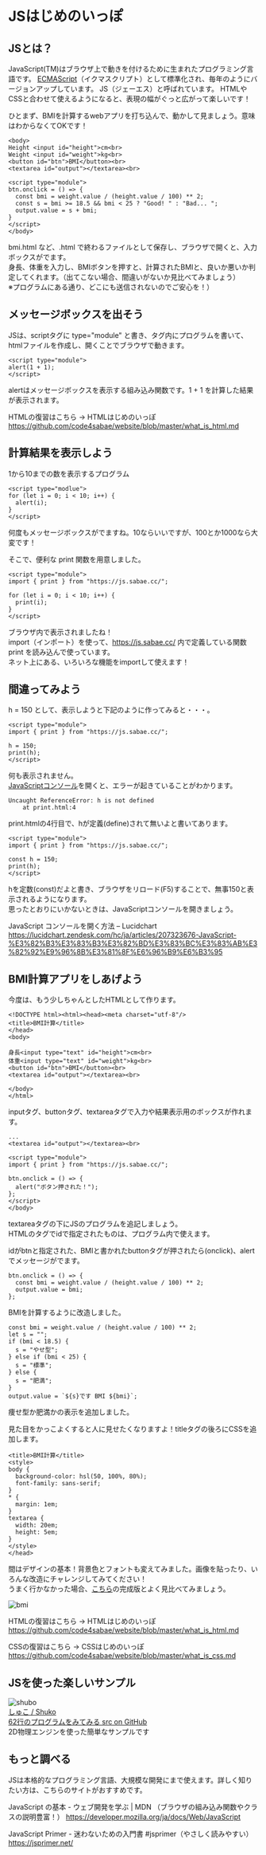 # JSはじめのいっぽ

## JSとは？

JavaScript(TM)はブラウザ上で動きを付けるために生まれたプログラミング言語です。
[ECMAScript](https://ja.wikipedia.org/wiki/ECMAScript)（イクマスクリプト）として標準化され、毎年のようにバージョンアップしています。
JS（ジェーエス）と呼ばれています。
HTMLやCSSと合わせて使えるようになると、表現の幅がぐっと広がって楽しいです！

ひとまず、BMIを計算するwebアプリを打ち込んで、動かして見ましょう。意味はわからなくてOKです！
```
<body>
Height <input id="height">cm<br>
Weight <input id="weight">kg<br>
<button id="btn">BMI</button><br>
<textarea id="output"></textarea><br>

<script type="module">
btn.onclick = () => {
  const bmi = weight.value / (height.value / 100) ** 2;
  const s = bmi >= 18.5 && bmi < 25 ? "Good! " : "Bad... ";
  output.value = s + bmi;
}
</script>
</body>
```
bmi.html など、.html で終わるファイルとして保存し、ブラウザで開くと、入力ボックスがでます。  
身長、体重を入力し、BMIボタンを押すと、計算されたBMIと、良いか悪いか判定してくれます。（出てこない場合、間違いがないか見比べてみましょう）  
※プログラムにある通り、どこにも送信されないのでご安心を！）  

## メッセージボックスを出そう

JSは、scriptタグに type="module" と書き、タグ内にプログラムを書いて、htmlファイルを作成し、開くことでブラウザで動きます。
```
<script type="module">
alert(1 + 1);
</script>
```
alertはメッセージボックスを表示する組み込み関数です。1 + 1 を計算した結果が表示されます。

HTMLの復習はこちら → HTMLはじめのいっぽ  
https://github.com/code4sabae/website/blob/master/what_is_html.md  

## 計算結果を表示しよう

1から10までの数を表示するプログラム
```
<script type="modlue">
for (let i = 0; i < 10; i++) {
  alert(i);
}
</script>
```
何度もメッセージボックスがでますね。10ならいいですが、100とか1000なら大変です！

そこで、便利な print 関数を用意しました。
```
<script type="module">
import { print } from "https://js.sabae.cc/";

for (let i = 0; i < 10; i++) {
  print(i);
}
</script>
```
ブラウザ内で表示されましたね！  
import（インポート）を使って、https://js.sabae.cc/ 内で定義している関数 print を読み込んで使っています。  
ネット上にある、いろいろな機能をimportして使えます！

## 間違ってみよう

h = 150 として、表示しようと下記のように作ってみると・・・。
```
<script type="module">
import { print } from "https://js.sabae.cc/";

h = 150;
print(h);
</script>
```
何も表示されません。  
[JavaScriptコンソール](https://lucidchart.zendesk.com/hc/ja/articles/207323676-JavaScript-%E3%82%B3%E3%83%B3%E3%82%BD%E3%83%BC%E3%83%AB%E3%82%92%E9%96%8B%E3%81%8F%E6%96%B9%E6%B3%95)を開くと、エラーが起きていることがわかります。
```
Uncaught ReferenceError: h is not defined
    at print.html:4
```
print.htmlの4行目で、hが定義(define)されて無いよと書いてあります。
```
<script type="module">
import { print } from "https://js.sabae.cc/";

const h = 150;
print(h);
</script>
```
hを定数(const)だよと書き、ブラウザをリロード(F5)することで、無事150と表示されるようになります。  
思ったとおりにいかないときは、JavaScriptコンソールを開きましょう。

JavaScript コンソールを開く方法 – Lucidchart  
https://lucidchart.zendesk.com/hc/ja/articles/207323676-JavaScript-%E3%82%B3%E3%83%B3%E3%82%BD%E3%83%BC%E3%83%AB%E3%82%92%E9%96%8B%E3%81%8F%E6%96%B9%E6%B3%95  

## BMI計算アプリをしあげよう

今度は、もう少しちゃんとしたHTMLとして作ります。
```
<!DOCTYPE html><html><head><meta charset="utf-8"/>
<title>BMI計算</title>
</head>
<body>

身長<input type="text" id="height">cm<br>
体重<input type="text" id="weight">kg<br>
<button id="btn">BMI</button><br>
<textarea id="output"></textarea><br>
  
</body>
</html>
```
inputタグ、buttonタグ、textareaタグで入力や結果表示用のボックスが作れます。


```
...
<textarea id="output"></textarea><br>

<script type="module">
import { print } from "https://js.sabae.cc/";

btn.onclick = () => {
  alert("ボタン押された！");
};
</script>
</body>

```
textareaタグの下にJSのプログラムを追記しましょう。  
HTMLのタグでidで指定されたものは、プログラム内で使えます。  

idがbtnと指定された、BMIと書かれたbuttonタグが押されたら(onclick)、alertでメッセージがでます。

```
btn.onclick = () => {
  const bmi = weight.value / (height.value / 100) ** 2;
  output.value = bmi;
};
```
BMIを計算するように改造しました。

```
const bmi = weight.value / (height.value / 100) ** 2;
let s = "";
if (bmi < 18.5) {
  s = "やせ型";
} else if (bmi < 25) {
  s = "標準";
} else {
  s = "肥満";
}
output.value = `${s}です BMI ${bmi}`;
```
痩せ型か肥満かの表示を追加しました。

見た目をかっこよくすると人に見せたくなりますよ！titleタグの後ろにCSSを追加します。
```
<title>BMI計算</title>
<style>
body {
  background-color: hsl(50, 100%, 80%);
  font-family: sans-serif;
}
* {
  margin: 1em;
}
textarea {
  width: 20em;
  height: 5em;
}
</style>
</head>
```
間はデザインの基本！背景色とフォントも変えてみました。画像を貼ったり、いろんな改造にチャレンジしてみてください！  
うまく行かなかった場合、[こちら](https://code4sabae.github.io/website/bmi.html)の完成版とよく見比べてみましょう。

![bmi](https://code4sabae.github.io/website/bmi.png)  

HTMLの復習はこちら → HTMLはじめのいっぽ  
https://github.com/code4sabae/website/blob/master/what_is_html.md  

CSSの復習はこちら → CSSはじめのいっぽ  
https://github.com/code4sabae/website/blob/master/what_is_css.md  

## JSを使った楽しいサンプル

![shubo](https://code4sabae.github.io/matter-mjs/samples/shubo.png)  
[しゅこ / Shuko](https://code4sabae.github.io/matter-mjs/samples/shuko.html)  
[62行のプログラムをみてみる src on GitHub](https://github.com/code4sabae/matter-mjs/blob/master/samples/shuko.html)  
2D物理エンジンを使った簡単なサンプルです

## もっと調べる

JSは本格的なプログラミング言語、大規模な開発にまで使えます。詳しく知りたい方は、こちらのサイトがおすすめです。

JavaScript の基本 - ウェブ開発を学ぶ | MDN （ブラウザの組み込み関数やクラスの説明豊富！）
https://developer.mozilla.org/ja/docs/Web/JavaScript

JavaScript Primer - 迷わないための入門書 #jsprimer（やさしく読みやすい）  
https://jsprimer.net/  
